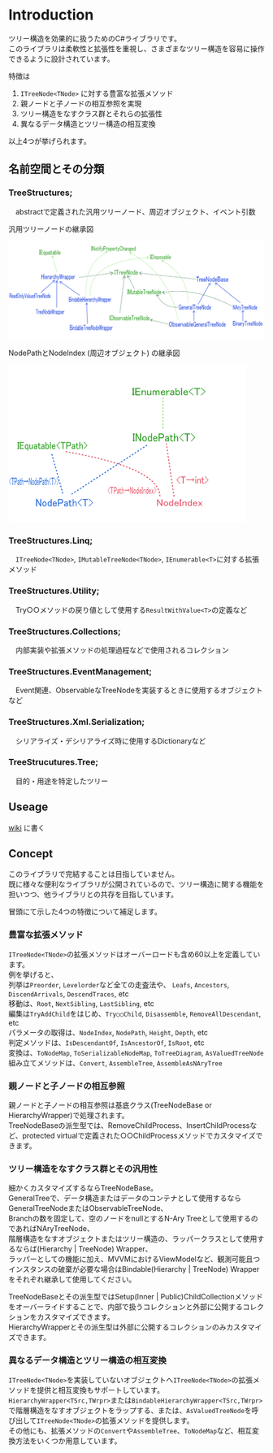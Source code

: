 # Introduction
ツリー構造を効果的に扱うためのC#ライブラリです。  
このライブラリは柔軟性と拡張性を重視し、さまざまなツリー構造を容易に操作できるように設計されています。

特徴は
1. `ITreeNode<TNode>` に対する豊富な拡張メソッド
1. 親ノードと子ノードの相互参照を実現
1. ツリー構造をなすクラス群とそれらの拡張性
1. 異なるデータ構造とツリー構造の相互変換

以上4つが挙げられます。

## 名前空間とその分類

### TreeStructures;  
　abstractで定義された汎用ツリーノード、周辺オブジェクト、イベント引数
 
 汎用ツリーノードの継承図
 
 ![InheritanceGenericTreeNode](images/InheritanceGenericTreeNode.png)

 NodePathとNodeIndex (周辺オブジェクト) の継承図
 
![InheritancePeripheralObjects](images/InheritancePeripheralObjects.png)

### TreeStructures.Linq;
　`ITreeNode<TNode>`, `IMutableTreeNode<TNode>`, `IEnumerable<T>`に対する拡張メソッド
### TreeStructures.Utility;
　Try○○メソッドの戻り値として使用する`ResultWithValue<T>`の定義など
### TreeStructures.Collections;
　内部実装や拡張メソッドの処理過程などで使用されるコレクション　
### TreeStructures.EventManagement;
　Event関連、ObservableなTreeNodeを実装するときに使用するオブジェクトなど
### TreeStructures.Xml.Serialization;
　シリアライズ・デシリアライズ時に使用するDictionaryなど
### TreeStrucutures.Tree;
　目的・用途を特定したツリー


## Useage
[wiki](https://github.com/Houzkin/TreeStructures/wiki/Home_ja) に書く

## Concept
このライブラリで完結することは目指していません。  
既に様々な便利なライブラリが公開されているので、ツリー構造に関する機能を担いつつ、他ライブラリとの共存を目指しています。  
  
冒頭にて示した4つの特徴について補足します。
### 豊富な拡張メソッド
`ITreeNode<TNode>`の拡張メソッドはオーバーロードも含め60以上を定義しています。  
例を挙げると、  
列挙は`Preorder`, `Levelorder`など全ての走査法や、 `Leafs`, `Ancestors`, `DiscendArrivals`, `DescendTraces`, etc  
移動は、`Root`, `NextSibling`, `LastSibling`, etc  
編集は`TryAddChild`をはじめ、`Try○○Child`, `Disassemble`, `RemoveAllDescendant`, etc  
パラメータの取得は、`NodeIndex`, `NodePath`, `Height`, `Depth`, etc  
判定メソッドは、`IsDescendantOf`, `IsAncestorOf`, `IsRoot`, etc  
変換は、`ToNodeMap`, `ToSerializableNodeMap`, `ToTreeDiagram`, `AsValuedTreeNode`  
組み立てメソッドは、`Convert`, `AssembleTree`, `AssembleAsNAryTree`  


### 親ノードと子ノードの相互参照
親ノードと子ノードの相互参照は基底クラス(TreeNodeBase or HierarchyWrapper)で処理されます。  
TreeNodeBaseの派生型では、RemoveChildProcess、InsertChildProcessなど、protected virtualで定義された○○ChildProcessメソッドでカスタマイズできます。

### ツリー構造をなすクラス群とその汎用性
細かくカスタマイズするならTreeNodeBase。  
GeneralTreeで、データ構造またはデータのコンテナとして使用するならGeneralTreeNodeまたはObservableTreeNode、  
Branchの数を固定して、空のノードをnullとするN-Ary Treeとして使用するのであればNAryTreeNode、  
階層構造をなすオブジェクトまたはツリー構造の、ラッパークラスとして使用するならば(Hierarchy | TreeNode) Wrapper、  
ラッパーとしての機能に加え、MVVMにおけるViewModelなど、観測可能且つインスタンスの破棄が必要な場合はBindable(Hierarchy | TreeNode) Wrapper  
をそれぞれ継承して使用してください。

TreeNodeBaseとその派生型ではSetup(Inner | Public)ChildCollectionメソッドをオーバーライドすることで、内部で扱うコレクションと外部に公開するコレクションをカスタマイズできます。  
HierarchyWrapperとその派生型は外部に公開するコレクションのみカスタマイズできます。  
  
### 異なるデータ構造とツリー構造の相互変換
`ITreeNode<TNode>`を実装していないオブジェクトへ`ITreeNode<TNode>`の拡張メソッドを提供と相互変換もサポートしています。  
`HierarchyWrapper<TSrc,TWrpr>`または`BindableHierarchyWrapper<TSrc,TWrpr>`で階層構造をなすオブジェクトをラップする、または、`AsValuedTreeNode`を呼び出して`ITreeNode<TNode>`の拡張メソッドを提供します。  
その他にも、拡張メソッドの`Convert`や`AssembleTree`、`ToNodeMap`など、相互変換方法をいくつか用意しています。  

